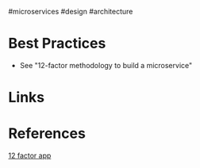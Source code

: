 #microservices #design #architecture

# Best Practices
- See "12-factor methodology to build a microservice"

# Links

# References
[12 factor app](https://12factor.net/)
